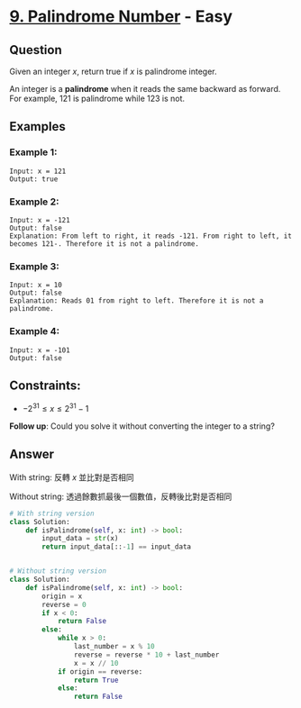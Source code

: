 # [9. Palindrome Number](https://leetcode.com/problems/palindrome-number/) - Easy

## Question

Given an integer $x$, return true if $x$ is palindrome integer.

An integer is a **palindrome** when it reads the same backward as forward. For example, $121$ is palindrome while $123$ is not.

## Examples

### Example 1:

```shell
Input: x = 121
Output: true
```

### Example 2:

```shell
Input: x = -121
Output: false
Explanation: From left to right, it reads -121. From right to left, it becomes 121-. Therefore it is not a palindrome.
```

### Example 3:

```shell
Input: x = 10
Output: false
Explanation: Reads 01 from right to left. Therefore it is not a palindrome.
```

### Example 4:

```shell
Input: x = -101
Output: false
```

## Constraints:

* $-2^{31} \leq x \leq 2^{31} - 1$

**Follow up**: Could you solve it without converting the integer to a string?

## Answer

With string: 反轉 $x$ 並比對是否相同

Without string: 透過餘數抓最後一個數值，反轉後比對是否相同

```python
# With string version
class Solution:
    def isPalindrome(self, x: int) -> bool:
        input_data = str(x)
        return input_data[::-1] == input_data


# Without string version
class Solution:
    def isPalindrome(self, x: int) -> bool:
        origin = x
        reverse = 0
        if x < 0:
            return False
        else:
            while x > 0:
                last_number = x % 10
                reverse = reverse * 10 + last_number
                x = x // 10
            if origin == reverse:
                return True
            else:
                return False

```
